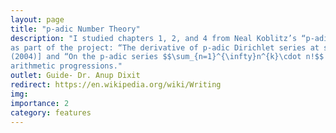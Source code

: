 ```yaml
---
layout: page
title: "p-adic Number Theory"
description: "I studied chapters 1, 2, and 4 from Neal Koblitz’s “p‐adic Numbers, p‐adic Analysis and Zeta functions”. I read the following papers
as part of the project: “The derivative of p‐adic Dirichlet series at s=0” [Stark’s Conjectures: Recent Work and New Directions,
(2004)] and “On the p‐adic series $$\sum_{n=1}^{\infty}n^{k}\cdot n!$$ [CRM Lecture Notes, 2004]. I could generalize the results of the second paper for
arithmetic progressions."
outlet: Guide- Dr. Anup Dixit
redirect: https://en.wikipedia.org/wiki/Writing
img: 
importance: 2
category: features
---
```

